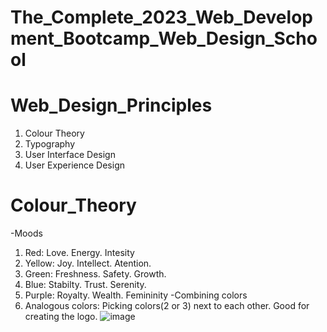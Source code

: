 # The_Complete_2023_Web_Development_Bootcamp_Web_Design_School
# Web_Design_Principles
1) Colour Theory<br>
2) Typography<br>
3) User Interface Design<br>
4) User Experience Design
# Colour_Theory
-<bold>Moods</bold> 
1) Red: Love. Energy. Intesity
2) Yellow: Joy. Intellect. Atention.
3) Green: Freshness. Safety. Growth.
4) Blue: Stabilty. Trust. Serenity.
5) Purple: Royalty. Wealth. Femininity 
-Combining colors
1) Analogous colors: Picking colors(2 or 3) next to each other. Good for creating the logo.
![image](https://github.com/Long1908/The_Complete_2023_Web_Development_Bootcamp_Web_Design_School/assets/56315912/1d5701d7-0af1-4ebf-b7de-a8d2f7dcd459)
